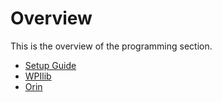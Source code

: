 # Overview
This is the overview of the programming section.
+ [Setup Guide](/programming/setup)
+ [WPIlib](/programming/wpilib)
+ [Orin](/programming/orin)